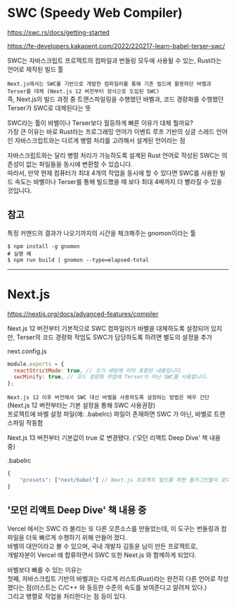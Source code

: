 # SWC (Speedy Web Compiler)

https://swc.rs/docs/getting-started

https://fe-developers.kakaoent.com/2022/220217-learn-babel-terser-swc/

SWC는 자바스크립트 프로젝트의 컴파일과 번들링 모두에 사용될 수 있는, Rust라는 언어로 제작된 빌드 툴

`Next.js에서는 SWC를 기반으로 개발한 컴파일러를 통해 기존 빌드에 활용하던 바벨과 Terser를 대체 (Next.js 12 버전부터 정식으로 도입된 SWC)`  
즉, Next.js의 빌드 과정 중 트랜스파일링을 수행했던 바벨과, 코드 경량화를 수행했던 Terser가 SWC로 대체된다는 뜻

SWC라는 툴이 바벨이나 Terser보다 월등하게 빠른 이유가 대체 뭘까요?  
가장 큰 이유는 바로 Rust라는 프로그래밍 언어가 이벤트 루프 기반의 싱글 스레드 언어인 자바스크립트와는 다르게 병렬 처리를 고려해서 설계된 언어라는 점

자바스크립트와는 달리 병렬 처리가 가능하도록 설계된 Rust 언어로 작성된 SWC는 의존성이 없는 파일들을 동시에 변환할 수 있습니다.  
따라서, 만약 현재 컴퓨터가 최대 4개의 작업을 동시에 할 수 있다면 SWC를 사용한 빌드 속도는 바벨이나 Terser를 통해 빌드했을 때 보다 최대 4배까지 더 빨라질 수 있을 것입니다.

## 참고

특정 커맨드의 결과가 나오기까지의 시간을 체크해주는 gnomon이라는 툴

```
$ npm install -g gnomon
# 실행 예
$ npm run build | gnomon --type=elapsed-total
```

---

# Next.js

https://nextjs.org/docs/advanced-features/compiler

Next.js 12 버전부터 기본적으로 SWC 컴파일러가 바벨을 대체하도록 설정되어 있지만, Terser의 코드 경량화 작업도 SWC가 담당하도록 하려면 별도의 설정을 추가

next.config.js

```javascript
module.exports = {
  reactStrictMode: true, // 초기 세팅에 이미 포함된 내용입니다.
  swcMinify: true, // 코드 경량화 작업에 Terser가 아닌 SWC를 사용합니다.
};
```

`Next.js 12 이후 버전에서 SWC 대신 바벨을 사용하도록 설정하는 방법은 매우 간단`
(Next.js 12 버전부터는 기본 설정을 통해 SWC 사용권장)  
프로젝트에 바벨 설정 파일(예: .babelrc) 파일이 존재하면 SWC 가 아닌, 바벨로 트랜스파일 작동함

Next.js 13 버전부터 기본값이 true 로 변경됐다. ('모던 리액트 Deep Dive' 책 내용 중)

.babelrc

```javascript
{
    "presets": ["next/babel"] // Next.js 프로젝트 빌드를 위한 플러그인들이 모여있는 프리셋입니다.
}
```

## '모던 리액트 Deep Dive' 책 내용 중

Vercel 에서는 SWC 라 불리는 또 다른 오픈소스를 만들었는데, 이 도구는 번들링과 컴파일을 더욱 빠르게 수행하기 위해 만들어 졌다.  
바벨의 대안이라고 볼 수 있으며, 국내 개발자 김동윤 님이 만든 프로젝트로,  
개발자분이 Vercel 에 합류하면서 SWC 또한 Next.js 와 함께하게 되었다.

바벨보다 빠를 수 있는 이유는  
첫째, 자바스크립트 기반의 바벨과는 다르게 러스트(Rust)라는 완전히 다른 언어로 작성했다는 점(러스트는 C/C++ 와 동등한 수준의 속도를 보여준다고 알려져 있다.)  
그리고 병렬로 작업을 처리한다는 점 등이 있다.
